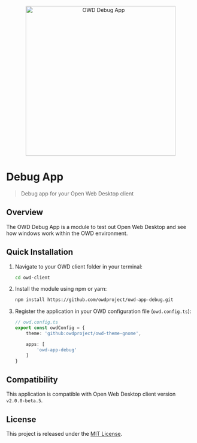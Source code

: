 <p align="center">
  <img src="media/screenshot.png" alt="OWD Debug App" width="400" />
</p>

# Debug App

> Debug app for your Open Web Desktop client

## Overview

The OWD Debug App is a module to test out Open Web Desktop and see how windows work within the OWD environment.

## Quick Installation

1.  Navigate to your OWD client folder in your terminal:
    ```bash
    cd owd-client
    ```
2.  Install the module using npm or yarn:
    ```bash
    npm install https://github.com/owdproject/owd-app-debug.git
    ```
3.  Register the application in your OWD configuration file (`owd.config.ts`):
    ```typescript
    // owd.config.ts
    export const owdConfig = {
        theme: 'github:owdproject/owd-theme-gnome',
    
        apps: [
            'owd-app-debug'
        ]
    }
    ```

## Compatibility

This application is compatible with Open Web Desktop client version `v2.0.0-beta.5`.

## License

This project is released under the [MIT License](LICENSE).